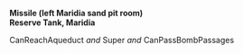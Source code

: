 ﻿**Missile (left Maridia sand pit room)**  
**Reserve Tank, Maridia**

CanReachAqueduct *and* Super *and* CanPassBombPassages
